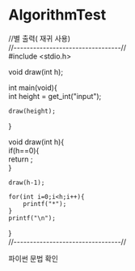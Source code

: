 # AlgorithmTest

//별 출력( 재귀 사용)   
//---------------------------------//   
#include <stdio.h>   
   
void draw(int h);   
   
int main(void){   
    int height = get_int("input");   
   
    draw(height);   
}   
   
void draw(int h){   
    if(h==0){   
        return ;   
    }   
   
    draw(h-1);   
   
    for(int i=0;i<h;i++){   
        printf("*");   
    }   
    printf("\n");   
}   
//---------------------------------//   

파이썬 문법 확인